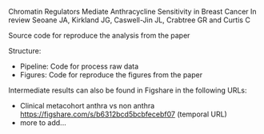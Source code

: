Chromatin Regulators Mediate Anthracycline Sensitivity in Breast Cancer
In review
Seoane JA, Kirkland JG, Caswell-Jin JL, Crabtree GR and Curtis C

Source code for reproduce the analysis from the paper

Structure:
- Pipeline: Code for process raw data
- Figures: Code for reproduce the figures from the paper

Intermediate results can also be found in Figshare in the following URLs:
- Clinical metacohort anthra vs non anthra https://figshare.com/s/b6312bcd5bcbfecebf07 (temporal URL)
- more to add...
